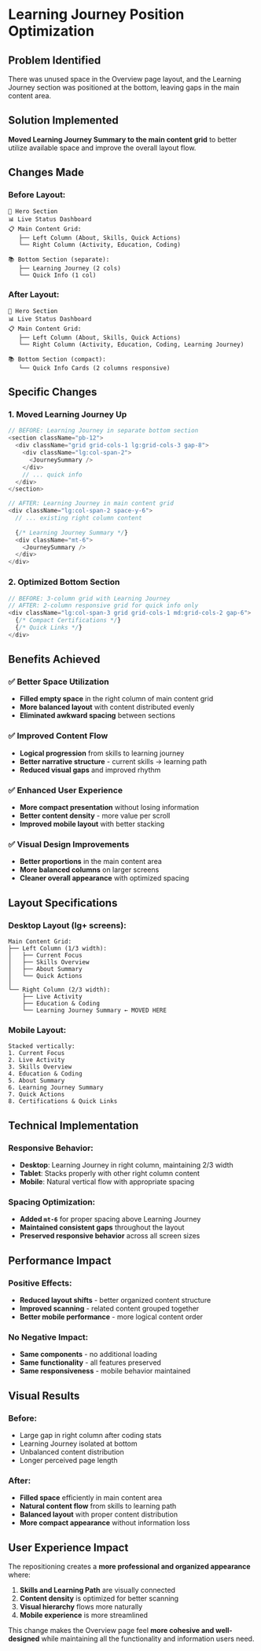 # Learning Journey Position Optimization

## Problem Identified
There was unused space in the Overview page layout, and the Learning Journey section was positioned at the bottom, leaving gaps in the main content area.

## Solution Implemented
**Moved Learning Journey Summary to the main content grid** to better utilize available space and improve the overall layout flow.

## Changes Made

### Before Layout:
```
📱 Hero Section
📊 Live Status Dashboard
📋 Main Content Grid:
   ├── Left Column (About, Skills, Quick Actions)
   └── Right Column (Activity, Education, Coding)
   
📚 Bottom Section (separate):
   ├── Learning Journey (2 cols)
   └── Quick Info (1 col)
```

### After Layout:
```
📱 Hero Section
📊 Live Status Dashboard  
📋 Main Content Grid:
   ├── Left Column (About, Skills, Quick Actions)
   └── Right Column (Activity, Education, Coding, Learning Journey)
   
📚 Bottom Section (compact):
   └── Quick Info Cards (2 columns responsive)
```

## Specific Changes

### 1. **Moved Learning Journey Up**
```typescript
// BEFORE: Learning Journey in separate bottom section
<section className="pb-12">
  <div className="grid grid-cols-1 lg:grid-cols-3 gap-8">
    <div className="lg:col-span-2">
      <JourneySummary />
    </div>
    // ... quick info
  </div>
</section>

// AFTER: Learning Journey in main content grid
<div className="lg:col-span-2 space-y-6">
  // ... existing right column content
  
  {/* Learning Journey Summary */}
  <div className="mt-6">
    <JourneySummary />
  </div>
</div>
```

### 2. **Optimized Bottom Section**
```typescript
// BEFORE: 3-column grid with Learning Journey
// AFTER: 2-column responsive grid for quick info only
<div className="lg:col-span-3 grid grid-cols-1 md:grid-cols-2 gap-6">
  {/* Compact Certifications */}
  {/* Quick Links */}
</div>
```

## Benefits Achieved

### ✅ **Better Space Utilization**
- **Filled empty space** in the right column of main content grid
- **More balanced layout** with content distributed evenly
- **Eliminated awkward spacing** between sections

### ✅ **Improved Content Flow**
- **Logical progression** from skills to learning journey
- **Better narrative structure** - current skills → learning path
- **Reduced visual gaps** and improved rhythm

### ✅ **Enhanced User Experience**
- **More compact presentation** without losing information
- **Better content density** - more value per scroll
- **Improved mobile layout** with better stacking

### ✅ **Visual Design Improvements**
- **Better proportions** in the main content area
- **More balanced columns** on larger screens
- **Cleaner overall appearance** with optimized spacing

## Layout Specifications

### Desktop Layout (lg+ screens):
```
Main Content Grid:
├── Left Column (1/3 width):
│   ├── Current Focus
│   ├── Skills Overview  
│   ├── About Summary
│   └── Quick Actions
│
└── Right Column (2/3 width):
    ├── Live Activity
    ├── Education & Coding
    └── Learning Journey Summary ← MOVED HERE
```

### Mobile Layout:
```
Stacked vertically:
1. Current Focus
2. Live Activity  
3. Skills Overview
4. Education & Coding
5. About Summary
6. Learning Journey Summary
7. Quick Actions
8. Certifications & Quick Links
```

## Technical Implementation

### Responsive Behavior:
- **Desktop**: Learning Journey in right column, maintaining 2/3 width
- **Tablet**: Stacks properly with other right column content
- **Mobile**: Natural vertical flow with appropriate spacing

### Spacing Optimization:
- **Added `mt-6`** for proper spacing above Learning Journey
- **Maintained consistent gaps** throughout the layout
- **Preserved responsive behavior** across all screen sizes

## Performance Impact

### Positive Effects:
- **Reduced layout shifts** - better organized content structure
- **Improved scanning** - related content grouped together
- **Better mobile performance** - more logical content order

### No Negative Impact:
- **Same components** - no additional loading
- **Same functionality** - all features preserved
- **Same responsiveness** - mobile behavior maintained

## Visual Results

### Before:
- Large gap in right column after coding stats
- Learning Journey isolated at bottom
- Unbalanced content distribution
- Longer perceived page length

### After:
- **Filled space** efficiently in main content area
- **Natural content flow** from skills to learning path
- **Balanced layout** with proper content distribution
- **More compact appearance** without information loss

## User Experience Impact

The repositioning creates a **more professional and organized appearance** where:

1. **Skills and Learning Path** are visually connected
2. **Content density** is optimized for better scanning
3. **Visual hierarchy** flows more naturally
4. **Mobile experience** is more streamlined

This change makes the Overview page feel **more cohesive and well-designed** while maintaining all the functionality and information users need.
